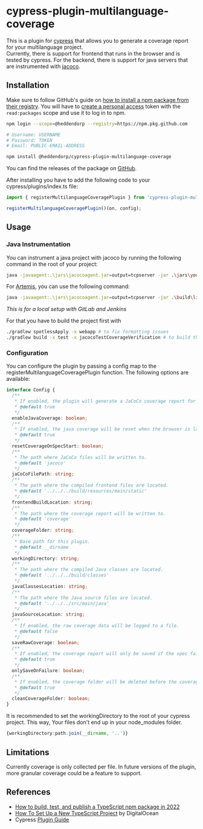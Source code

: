 # cypress-plugin-multilanguage-coverage

This is a plugin for [cypress](https://www.cypress.io/) that allows you to generate a coverage report for your multilanguage project.   
Currently, there is support for frontend that runs in the browser and is tested by cypress. For the backend, there is support for java servers that are instrumented with [jacoco](https://www.jacoco.org/jacoco/).

## Installation
Make sure to follow GitHub's guide on [how to install a npm package from their registry](https://docs.github.com/en/packages/working-with-a-github-packages-registry/working-with-the-npm-registry#installing-a-package).
You will have to [create a personal access](https://github.com/settings/tokens/new) token with the `read:packages` scope and use it to log in to npm.
```bash
npm login --scope=@heddendorp --registry=https://npm.pkg.github.com

# Username: USERNAME
# Password: TOKEN
# Email: PUBLIC-EMAIL-ADDRESS
```

```bash
npm install @heddendorp/cypress-plugin-multilanguage-coverage
```

You can find the releases of the package on [GitHub](https://github.com/heddendorp/msc-thesis/pkgs/npm/cypress-plugin-multilanguage-coverage).

After installing you have to add the following code to your cypress/plugins/index.ts file:

```typescript
import { registerMultilanguageCoveragePlugin } from 'cypress-plugin-multilanguage-coverage';

registerMultilanguageCoveragePlugin()(on, config);
```

## Usage

### Java Instrumentation
You can instrument a java project with jacoco by running the following command in the root of your project:
```bash
java -javaagent:.\jars\jacocoagent.jar=output=tcpserver -jar .\jars\your.jar
```
For [Artemis](https://github.com/ls1intum/Artemis), you can use the following command:
```bash
java -javaagent:.\jars\jacocoagent.jar=output=tcpserver -jar .\build\libs\Artemis-6.0.0.jar --spring.profiles.active=dev,jenkins,gitlab,artemis,scheduling,local    
```
_This is for a local setup with GitLab and Jenkins_

For that you have to build the project first with
```bash
./gradlew spotlessApply -x webapp # to fix formatting issues
./gradlew build -x test -x jacocoTestCoverageVerification # to build the project without running tests
```

### Configuration
You can configure the plugin by passing a config map to the registerMultilanguageCoveragePlugin function. The following options are available:

```typescript
interface Config {
  /**
   * If enabled, the plugin will generate a JaCoCo coverage report for Java code.
   * @default true
   */
  enableJavaCoverage: boolean;
  /**
   * If enabled, the java coverage will be reset when the browser is launched.
   * @default true
   */
  resetCoverageOnSpecStart: boolean;
  /**
   * The path where JaCoCo files will be written to.
   * @default 'jacoco'
   */
  jaCoCoFilePath: string;
  /**
   * The path where the compiled frontend files are located.
   * @default '../../../build/resources/main/static'
   */
  frontendBuildLocation: string;
  /**
   * The path where the coverage report will be written to.
   * @default 'coverage'
   */
  coverageFolder: string;
  /**
   * Base path for this plugin.
   * @default __dirname
   */
  workingDirectory: string;
  /**
   * The path where the compiled Java classes are located.
   * @default '../../../build/classes'
   */
  javaClassesLocation: string;
  /**
   * The path where the Java source files are located.
   * @default '../../../src/main/java'
   */
  javaSourceLocation: string;
  /**
   * If enabled, the raw coverage data will be logged to a file.
   * @default false
   */
  saveRawCoverage: boolean;
  /**
   * If enabled, the coverage report will only be saved if the spec fails.
   * @default true
   */
  onlySaveOnFailure: boolean;
  /**
   * If enabled, the coverage folder will be deleted before the coverage report is generated.
   * @default true
   */
  cleanCoverageFolder: boolean;
}
```
It is recommended to set the workingDirectory to the root of your cypress project. This way, Your files don't end up in your node_modules folder.
```typescript
{workingDirectory:path.join(__dirname, '..')}
```

## Limitations
Currently coverage is only collected per file. In future versions of the plugin, more granular coverage could be a feature to support.

## References
- [How to build, test, and publish a TypeScript npm package in 2022](https://www.strictmode.io/articles/build-test-and-publish-npm-package-2022)
- [How To Set Up a New TypeScript Project](https://www.digitalocean.com/community/tutorials/typescript-new-project) by DigitalOcean
- Cypress [Plugin Guide](https://docs.cypress.io/guides/tooling/plugins-guide)
